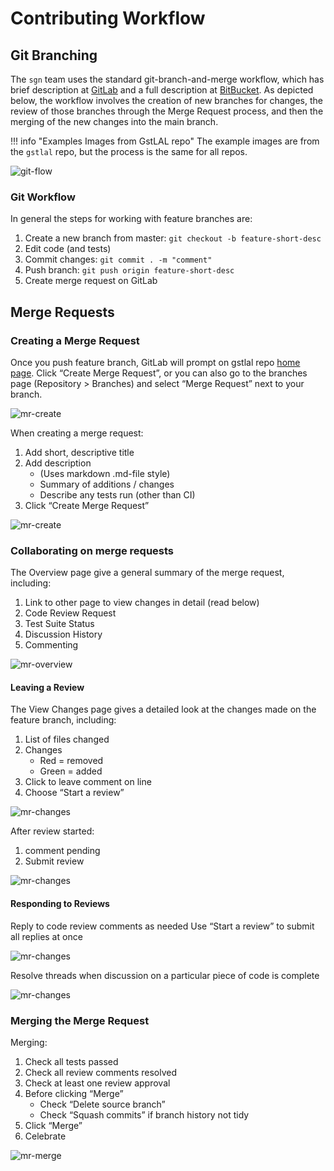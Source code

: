 # Contributing Workflow

## Git Branching

The `sgn` team uses the standard git-branch-and-merge workflow, which has brief description
at [GitLab](https://docs.gitlab.com/ee/gitlab-basics/feature_branch_workflow.html) and a full description
at [BitBucket](https://www.atlassian.com/git/tutorials/comparing-workflows/feature-branch-workflow). As depicted below,
the workflow involves the creation of new branches for changes, the review of those branches through the Merge Request
process, and then the merging of the new changes into the main branch.

!!! info "Examples Images from GstLAL repo"
    The example images are from the `gstlal` repo, but the process is the same for all repos.

![git-flow](../assets/img/git-flow.png)

### Git Workflow

In general the steps for working with feature branches are:

1. Create a new branch from master: `git checkout -b feature-short-desc`
1. Edit code (and tests)
1. Commit changes: `git commit . -m "comment"`
1. Push branch: `git push origin feature-short-desc`
1. Create merge request on GitLab

## Merge Requests

### Creating a Merge Request

Once you push feature branch, GitLab will prompt on gstlal repo [home page](). Click “Create Merge Request”, or you can
also go to the branches page (Repository > Branches) and select “Merge Request” next to your branch.

![mr-create](../assets/img/mr-create.png)

When creating a merge request:

1. Add short, descriptive title
1. Add description
    - (Uses markdown .md-file style)
    - Summary of additions / changes
    - Describe any tests run (other than CI)
1. Click “Create Merge Request”

![mr-create](../assets/img/mr-create-steps.png)

### Collaborating on merge requests

The Overview page give a general summary of the merge request, including:

1. Link to other page to view changes in detail (read below)
1. Code Review Request
1. Test Suite Status
1. Discussion History
1. Commenting

![mr-overview](../assets/img/mr-overview.png)

#### Leaving a Review

The View Changes page gives a detailed look at the changes made on the feature branch, including:

1. List of files changed
1. Changes
    - Red = removed
    - Green = added
1. Click to leave comment on line
1. Choose “Start a review”

![mr-changes](../assets/img/mr-changes.png)

After review started:

1. comment pending
1. Submit review

![mr-changes](../assets/img/mr-change-submit.png)

#### Responding to Reviews

Reply to code review comments as needed Use “Start a review” to submit all replies at once

![mr-changes](../assets/img/mr-respond.png)

Resolve threads when discussion on a particular piece of code is complete

![mr-changes](../assets/img/mr-resolve.png)

### Merging the Merge Request

Merging:

1. Check all tests passed
1. Check all review comments resolved
1. Check at least one review approval
1. Before clicking “Merge”
    - Check “Delete source branch”
    - Check “Squash commits” if branch history not tidy
1. Click “Merge”
1. Celebrate

![mr-merge](../assets/img/mr-merge.png)
